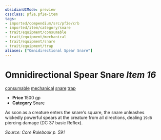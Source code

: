```yaml
---
obsidianUIMode: preview
cssclass: pf2e,pf2e-item
tags:
- imported/compendium/src/pf2e/crb
- imported/item/category/snare
- trait/equipment/consumable
- trait/equipment/mechanical
- trait/equipment/snare
- trait/equipment/trap
aliases: ["Omnidirectional Spear Snare"]
---
```

# Omnidirectional Spear Snare *Item 16*  
[consumable](consumable.md)  [mechanical](mechanical.md)  [snare](snare.md)  [trap](trap.md)  

- **Price** 1500 gp
- **Category** Snare

As soon as a creature enters the snare's square, the snare unleashes wickedly powerful spears at the creature from all directions, dealing `19d8` piercing damage (DC 37 basic Reflex).

*Source: Core Rulebook p. 591*
